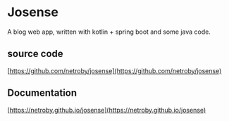 # Josense

A blog web app, written with kotlin + spring boot and some java code.

## source code

[https://github.com/netroby/josense](https://github.com/netroby/josense)

## Documentation

[https://netroby.github.io/josense](https://netroby.github.io/josense)